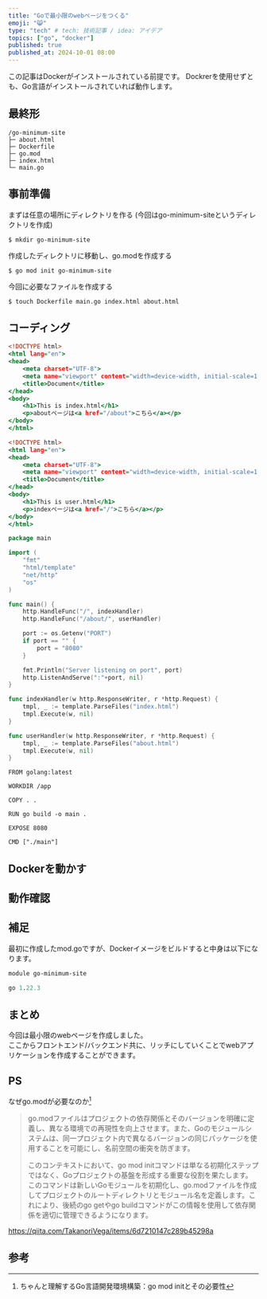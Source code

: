 ```yaml
---
title: "Goで最小限のwebページをつくる"
emoji: "😸"
type: "tech" # tech: 技術記事 / idea: アイデア
topics: ["go", "docker"]
published: true
published_at: 2024-10-01 08:00
---
```


この記事はDockerがインストールされている前提です。
Dockrerを使用せずとも、Go言語がインストールされていれば動作します。

## 最終形
```
/go-minimum-site
├─ about.html
├─ Dockerfile
├─ go.mod
├─ index.html
└─ main.go
```
## 事前準備
まずは任意の場所にディレクトリを作る
(今回はgo-minimum-siteというディレクトリを作成)
```
$ mkdir go-minimum-site
```

作成したディレクトリに移動し、go.modを作成する
```
$ go mod init go-minimum-site
```

今回に必要なファイルを作成する
```
$ touch Dockerfile main.go index.html about.html
```

## コーディング
```html:index.html
<!DOCTYPE html>
<html lang="en">
<head>
    <meta charset="UTF-8">
    <meta name="viewport" content="width=device-width, initial-scale=1.0">
    <title>Document</title>
</head>
<body>
    <h1>This is index.html</h1>
    <p>aboutページは<a href="/about">こちら</a></p>
</body>
</html>
```

```html:about.html
<!DOCTYPE html>
<html lang="en">
<head>
    <meta charset="UTF-8">
    <meta name="viewport" content="width=device-width, initial-scale=1.0">
    <title>Document</title>
</head>
<body>
    <h1>This is user.html</h1>
    <p>indexページは<a href="/">こちら</a></p>
</body>
</html>
```

```go:main.go
package main

import (
    "fmt"
    "html/template"
    "net/http"
    "os"
)

func main() {
    http.HandleFunc("/", indexHandler)
    http.HandleFunc("/about/", userHandler)

    port := os.Getenv("PORT")
    if port == "" {
        port = "8080"
    }

    fmt.Println("Server listening on port", port)
    http.ListenAndServe(":"+port, nil)
}

func indexHandler(w http.ResponseWriter, r *http.Request) {
    tmpl, _ := template.ParseFiles("index.html")
    tmpl.Execute(w, nil)
}

func userHandler(w http.ResponseWriter, r *http.Request) {
    tmpl, _ := template.ParseFiles("about.html")
    tmpl.Execute(w, nil)
}
```

```docker:Dockerfile
FROM golang:latest

WORKDIR /app

COPY . .

RUN go build -o main .

EXPOSE 8080

CMD ["./main"]
```

## Dockerを動かす

## 動作確認

## 補足
最初に作成したmod.goですが、Dockerイメージをビルドすると中身は以下になります。
```go:go.mod
module go-minimum-site

go 1.22.3
```

## まとめ
今回は最小限のwebページを作成しました。  
ここからフロントエンド/バックエンド共に、リッチにしていくことでwebアプリケーションを作成することができます。  


## PS
なぜgo.modが必要なのか[^1]
>go.modファイルはプロジェクトの依存関係とそのバージョンを明確に定義し、異なる環境での再現性を向上させます。また、Goのモジュールシステムは、同一プロジェクト内で異なるバージョンの同じパッケージを使用することを可能にし、名前空間の衝突を防ぎます。
>
>このコンテキストにおいて、go mod initコマンドは単なる初期化ステップではなく、Goプロジェクトの基盤を形成する重要な役割を果たします。このコマンドは新しいGoモジュールを初期化し、go.modファイルを作成してプロジェクトのルートディレクトリとモジュール名を定義します。これにより、後続のgo getやgo buildコマンドがこの情報を使用して依存関係を適切に管理できるようになります。

https://qiita.com/TakanoriVega/items/6d7210147c289b45298a

## 参考
[^1]: ちゃんと理解するGo言語開発環境構築：go mod initとその必要性
